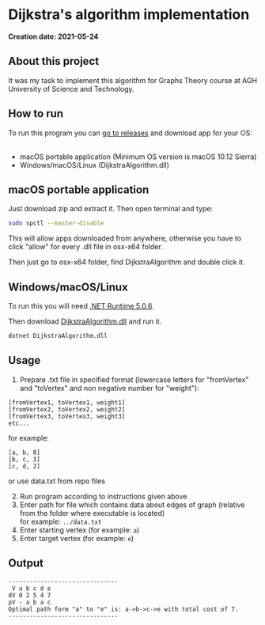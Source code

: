 <h1>Dijkstra's algorithm implementation</h1>

**Creation date: 2021-05-24**

<h2>About this project</h2>
It was my task to implement this algorithm for Graphs Theory course at AGH University of Science and Technology.
<h2>How to run</h2>
To run this program you can <a href="https://github.com/echofoxtrotpl/DijkstraAlgorithm/releases" target="_blank">go to releases</a> and download app for your OS: </br></br>
<ul>
<li>macOS portable application (Minimum OS version is macOS 10.12 Sierra)</li>
<li>Windows/macOS/Linux (DijkstraAlgorithm.dll)</li>
</ul>
<h2>macOS portable application</h2>
Just download zip and extract it. Then open terminal and type:

  ```bash
  sudo spctl --master-disable
  ```

This will allow apps downloaded from anywhere, otherwise you have to click "allow" for every .dll file in osx-x64 folder.
  
Then just go to osx-x64 folder, find DijkstraAlgorithm and double click it.
<h2>Windows/macOS/Linux</h2>

To run this you will need [.NET Runtime 5.0.6](https://dotnet.microsoft.com/download/dotnet/5.0).

Then download [DijkstraAlgorithm.dll](https://github.com/echofoxtrotpl/DijkstraAlgorithm/releases) and run it.

  ```bash
  dotnet DijkstraAlgorithm.dll
  ```
  
  <h2>Usage</h2>
  
 
  1. Prepare .txt file in specified format (lowercase letters for "fromVertex" and "toVertex" and non negative number for "weight"):
 
   
    [fromVertex1, toVertex1, weight1]
    [fromVertex2, toVertex2, weight2]
    [fromVertex3, toVertex3, weight3]
    etc...
    
   for example:
    
    [a, b, 8]
    [b, c, 3]
    [c, d, 2]
    
   or use data.txt from repo files
  
  2. Run program according to instructions given above
  3. Enter path for file which contains data about edges of graph (relative from the folder where executable is located)
     </br>for example: ```../data.txt```
  5. Enter starting vertex (for example: ```a```)
  6. Enter target vertex (for example: ```e```)
  
  <h2>Output</h2>
  
  ```
  -------------------------------
   V a b c d e 
  dV 0 2 5 4 7 
  pV - a b a c 
  Optimal path form "a" to "e" is: a->b->c->e with total cost of 7.
  -------------------------------
  ```
  
